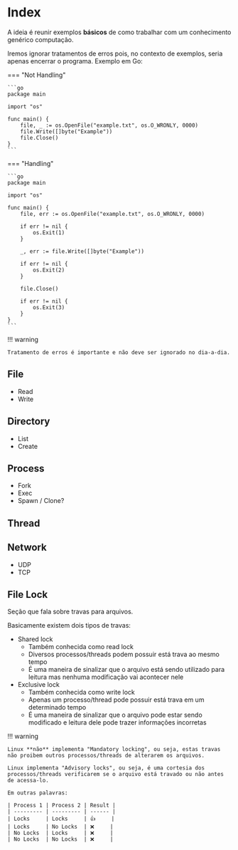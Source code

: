 # Index

A ideia é reunir exemplos **básicos** de como trabalhar com um conhecimento genérico computação.  

Iremos ignorar tratamentos de erros pois, no contexto de exemplos, seria apenas encerrar o programa. Exemplo em Go:  

=== "Not Handling"

    ```go
    package main

    import "os"

    func main() {
        file, _ := os.OpenFile("example.txt", os.O_WRONLY, 0000)
        file.Write([]byte("Example"))
        file.Close()
    }
    ```

=== "Handling"

    ```go
    package main

    import "os"

    func main() {
        file, err := os.OpenFile("example.txt", os.O_WRONLY, 0000)

        if err != nil {
            os.Exit(1)
        }

        _, err := file.Write([]byte("Example"))

        if err != nil {
            os.Exit(2)
        }

        file.Close()

        if err != nil {
            os.Exit(3)
        }
    }
    ```

!!! warning

    Tratamento de erros é importante e não deve ser ignorado no dia-a-dia.  

## File

- Read
- Write

## Directory

- List
- Create

## Process

- Fork
- Exec
- Spawn / Clone?

## Thread

## Network

- UDP
- TCP

## File Lock

Seção que fala sobre travas para arquivos.  

Basicamente existem dois tipos de travas:  

- Shared lock
    - Também conhecida como read lock
    - Diversos processos/threads podem possuir está trava ao mesmo tempo
    - É uma maneira de sinalizar que o arquivo está sendo utilizado para leitura mas nenhuma modificação vai acontecer nele
- Exclusive lock
    - Também conhecida como write lock
    - Apenas um processo/thread pode possuir está trava em um determinado tempo
    - É uma maneira de sinalizar que o arquivo pode estar sendo modificado e leitura dele pode trazer informações incorretas

!!! warning

    Linux **não** implementa "Mandatory locking", ou seja, estas travas não proibem outros processos/threads de alterarem os arquivos.  

    Linux implementa "Advisory locks", ou seja, é uma cortesia dos processos/threads verificarem se o arquivo está travado ou não antes de acessa-lo.  

    Em outras palavras:

    | Process 1 | Process 2 | Result |
    | --------- | --------- | ------ |
    | Locks     | Locks     | 👍     |
    | Locks     | No Locks  | ❌     |
    | No Locks  | Locks     | ❌     |
    | No Locks  | No Locks  | ❌     |
    